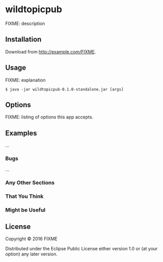 # wildtopicpub

FIXME: description

## Installation

Download from http://example.com/FIXME.

## Usage

FIXME: explanation

    $ java -jar wildtopicpub-0.1.0-standalone.jar [args]

## Options

FIXME: listing of options this app accepts.

## Examples

...

### Bugs

...

### Any Other Sections
### That You Think
### Might be Useful

## License

Copyright © 2016 FIXME

Distributed under the Eclipse Public License either version 1.0 or (at
your option) any later version.
